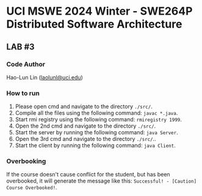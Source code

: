 # UCI MSWE 2024 Winter - SWE264P Distributed Software Architecture 

## LAB #3

### Code Author
Hao-Lun Lin (laolunl@uci.edu)

### How to run
1. Please open cmd and navigate to the directory ```./src/```.
2. Compile all the files using the following command: ```javac *.java```.
3. Start rmi registry using the following command: ```rmiregistry 1999```.
4. Open the 2nd cmd and navigate to the directory ```./src/```. 
5. Start the server by running the following command: ```java Server```.
6. Open the 3rd cmd and navigate to the directory ```./src/```..
7. Start the client by running the following command: ```java Client```.

### Overbooking
If the course doesn't cause conflict for the student, but has been overbooked, it will generate the message like this: ```Successful! - [Caution] Course Overbooked!```.
